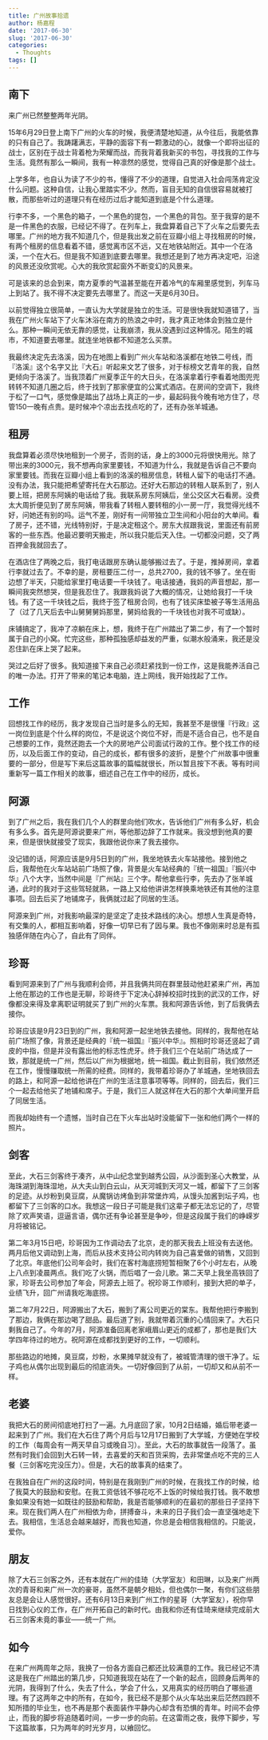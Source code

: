```yaml
---
title: 广州故事拾遗
author: 杨嘉程
date: '2017-06-30'
slug: '2017-06-30'
categories:
  - Thoughts
tags: []
---
```



## 南下
来广州已然整整两年光阴。

15年6月29日登上南下广州的火车的时候，我便清楚地知道，从今往后，我能依靠的只有自己了。我踌躇满志，平静的面容下有一颗激动的心，就像一个即将出征的战士，区别在于战士背着枪为荣耀而战，而我背着我新买的书包，寻找我的工作与生活。竟然有那么一瞬间，我有一种凛然的感觉，觉得自己真的好像是那个战士。

上学多年，也自认为读了不少的书，懂得了不少的道理，自觉进入社会闯荡肯定没什么问题。这种自信，让我心里踏实不少。然而，盲目无知的自信很容易就被打散，而那些听过的道理只有在经历过后才能知道到底是个什么道理。

行李不多，一个黑色的箱子，一个黑色的提包，一个黑色的背包。至于我穿的是不是一件黑色的衣服，已经记不得了。在列车上，我盘算着自己下了火车之后要先去哪里。广州的地方我不知道几个，但是我出发之前在豆瓣小组上寻找租房的时候，有两个租房的信息看着不错，感觉离市区不远，又在地铁站附近。其中一个在洛溪，一个在大石。但是我不知道到底要去哪里。我想还是到了地方再决定吧，沿途的风景还没欣赏呢。心大的我欣赏起窗外不断变幻的风景来。

可是该来的总会到来，南方夏季的气温甚至能在开着冷气的车厢里感觉到，列车马上到站了。我不得不决定要先去哪里了。而这一天是6月30日。

以前觉得独立很简单，一直认为大学就是独立的生活。可是很快我就知道错了，当我在广州火车站下了火车沐浴在南方的热浪之中时，我才真正地体会到独立是什么。那种一瞬间无依无靠的感觉，让我崩溃，我从没遇到过这种情况。陌生的城市，不知道要去哪里。就连坐地铁都不知道怎么买票。

我最终决定先去洛溪，因为在地图上看到广州火车站和洛溪都在地铁二号线，而『洛溪』这个名字又比『大石』听起来文艺了很多，对于标榜文艺青年的我，自然更倾向于洛溪了。当我顶着广州夏季正午的大日头，在洛溪拿着行李看着地图兜兜转转不知道几圈之后，终于找到了那家便宜的公寓式酒店。在房间的空调下，我终于松了一口气，感觉像是踏出了战场上真正的一步，最起码我今晚有地方住了，尽管150一晚有点贵。是时候冲个凉出去找点吃的了，还有办张羊城通。

## 租房

我盘算着必须尽快地租到一个房子，否则的话，身上的3000元将很快用光。除了带出来的3000元，我不想再向家里要钱，不知道为什么，我就是告诉自己不要向家里要钱。而我在豆瓣小组上看到的洛溪的租房信息，转租人留下的电话打不通。没有办法，我只能把希望寄托在大石那边。还好大石那边的转租人联系到了，别人要上班，把房东阿姨的电话给了我。我联系房东阿姨后，坐公交区大石看房。没费太大周折便见到了房东阿姨，带我看了转租人要转租的小一房一厅，我觉得光线不好，问她还有别的吗。运气不差，刚好有一间带独立卫生间和小阳台的大单间。看了房子，还不错，光线特别好，于是决定租这个。房东大叔跟我说，里面还有前房客的一些东西。他最迟要明天搬走，所以我只能后天入住。一切都没问题，交了两百押金我就回去了。

在酒店住了两晚之后，我打电话跟房东确认能够搬过去了。于是，推掉房间，拿着行李就过去了。不幸的是，房租要压二付一，总共2700，我的钱不够了。坐在街边想了半天，只能给家里打电话要一千块钱了。电话接通，我妈的声音想起，那一瞬间我突然想哭，但是我忍住了。我跟我妈说了大概的情况，让她给我打一千块钱。有了这一千块钱之后，我终于签了租房合同，也有了钱买床垫被子等生活用品了（过了几天后去中山舅舅舅妈那里，舅妈给我的一千块钱也对我不可或缺）。

床铺搞定了，我冲了凉躺在床上，想，我终于在广州踏出了第二步，有了一个暂时属于自己的小窝。忙完这些，那种孤独感却益发的严重，似潮水般涌来，我还是没忍住趴在床上哭了起来。

哭过之后好了很多。我知道接下来自己必须赶紧找到一份工作，这是我能养活自己的唯一办法。打开了带来的笔记本电脑，连上网线，我开始找起了工作。

## 工作

回想找工作的经历，我才发现自己当时是多么的无知，我甚至不是很懂『行政』这一岗位到底是个什么样的岗位，不是说这个岗位不好，而是不适合自己，也不是自己想要的工作，竟然还跑去一个大的房地产公司面试行政的工作。整个找工作的经历，以及后面工作的变动，自己的成长，都有很多的波折，是整个广州故事中很重要的一部分，但是写下来后这篇故事的篇幅就很长，所以暂且按下不表。等有时间重新写一篇工作相关的故事，细述自己在工作中的经历，成长。

## 阿源

到了广州之后，我在我们几个人的群里向他们吹水，告诉他们广州有多么好，机会有多么多。首先是阿源说要来广州，等他那边辞了工作就来。我没想到他真的要来，但是很快就接受了现实，我跟他说你来了我去接你。

没记错的话，阿源应该是9月5日到的广州，我坐地铁去火车站接他。接到他之后，我帮他在火车站站前广场照了像，背景是火车站经典的『统一祖国』『振兴中华』八个大字，当然中间是『广州站』三个字。帮他拿些行李，先去办了张羊城通，此时的我对于这些驾轻就熟，一路上又给他讲讲怎样换乘地铁还有其他的注意事项。回去后买了地铺席子，我俩就过起了同居的生活。

阿源来到广州，对我影响最深的是坚定了走技术路线的决心。想想人生真是奇特，有交集的人，都相互影响着，好像一切早已有了因与果。我也不像刚来时总是有孤独感伴随在内心了，自此有了同伴。

## 珍哥

看到阿源来到了广州与我顺利会师，并且我俩共同在群里鼓动他赶紧来广州，再加上他在那边的工作也是无聊，珍哥终于下定决心辞掉校招时找到的武汉的工作，好像都没来得及拿离职证明就买了到广州的火车票。我和阿源告诉他，到了后我俩去接你。

珍哥应该是9月23日到的广州，我和阿源一起坐地铁去接他。同样的，我帮他在站前广场照了像，背景还是经典的『统一祖国』『振兴中华』。照相时珍哥还竖起了调皮的中指，但是并没有露出他的标志性虎牙。终于我们三个在站前广场达成了一致，那就是统一广州，然后以广州为根据地，统一祖国。截止到目前，我们依然还在工作，慢慢赚取统一所需的经费。同样的，我带着珍哥办了羊城通，坐地铁回去的路上，和阿源一起给他讲在广州的生活注意事项等等。同样的，回去后，我们三个一起去给他买了地铺和席子。于是，我们三人就这样在大石的那个大单间里开启了同居生活。

而我却始终有一个遗憾，当时自己在下火车出站时没能留下一张和他们两个一样的照片。

## 剑客

至此，大石三剑客终于凑齐，从中山纪念堂到越秀公园，从沙面到圣心大教堂，从海珠湖到海珠湿地，从大夫山到白云山，从天河城到天河又一城，都留下了三剑客的足迹。从炒粉到臭豆腐，从魔锅访烤鱼到非常堡炸鸡，从馒头加酱到坛子鸡，也都留下了三剑客的口水。我想这一段日子可能是我们这辈子都无法忘记的了，尽管除了欢声笑语，逗逼言语，偶尔还有争论甚至是争吵，但是这段属于我们的峥嵘岁月将被铭记。

第二年3月15日吧，珍哥因为工作调动去了北京，走的那天我去上班没有去送他。两月后他又调动到上海，而后从技术支持公司内转岗为自己喜爱做的销售，又回到了北京。年底他们公司年会时，我们在客村海底捞短暂相聚了6个小时左右，从晚上八点到凌晨两点。我们吃了火锅，而后唱了一会儿歌。第二天早上我坐高铁回了家，珍哥去公司参加了年会，阿源去上班了。祝珍哥工作顺利，接到大把的单子，业绩飞升，回广州请我吃海底捞。

第二年7月22日，阿源搬出了大石，搬到了离公司更近的棠东。我帮他把行李搬到了那边，我俩在那边喝了甜品。最后道了别，我就带着沉重的心情回来了。大石只剩我自己了。今年的7月，阿源准备回离老家峨眉山更近的成都了，那也是我们大学四年待过的地方。祝阿源在成都找到更好的工作，一切顺利。

那些路边的地摊，臭豆腐，炒粉，水果摊早就没有了，被城管清理的很干净了。坛子鸡也从偶尔出现到最后的彻底消失。一切好像回到了从前，一切却又和从前不一样。

## 老婆

我把大石的房间彻底地打扫了一遍。九月底回了家，10月2日结婚，婚后带老婆一起来到了广州。我们在大石住了两个月后与12月17日搬到了大学城，方便她在学校的工作（每周会有一两天早自习或晚自习）。至此，大石的故事就告一段落了。虽然有时我们会回到大石转一转，去喜爱的天和百货采购，去非常堡点吃不完的三人餐（三剑客吃完没压力）。但是，大石的故事真的结束了。

在我独自在广州的这段时间，特别是在我刚到广州的时候，在我找工作的时候，给了我莫大的鼓励和安慰。在我工资低钱不够花吃不上饭的时候给我打钱。我不敢想象如果没有她一如既往的鼓励和帮助，我是否能够顺利的在最初的那些日子坚持下来。现在我们两人在广州相依为命，拼搏奋斗，未来的日子我们会一直坚强地走下去。我相信，生活总会越来越好，而我也知道，你总是会相信我相信的。只能说，爱你。

## 朋友

除了大石三剑客之外，还有本就在广州的佳琦（大学室友）和田琳，以及来广州两次的青哥和来广州一次的豪哥，虽然不是朝夕相处，但也偶尔一聚，有你们这些朋友总是会让人感觉很好。还有6月13日来到广州工作的星哥（大学室友），祝你早日找到心仪的工作，在广州开拓自己的新时代。由我和你还有佳琦来继续完成前大石三剑客未竟的事业——统一广州。

## 如今

在来广州两周年之际，我换了一份各方面自己都还比较满意的工作。我已经记不清这是我在广州踏出的第几步，只知道我现在站在了一个新的起点，回顾身后两年的光阴，我得到了什么，失去了什么，学会了什么，又用真实的经历明白了哪些道理。有了这两年之中的所有，在如今，我已经不是那个从火车站出来后茫然四顾不知所措的毕业生，也不再是那个表面装作平静内心却含有恐惧的青年。时间不会停止，而我的脚步将追随着时间，一步一步的向前。在这雷雨之夜，我停下脚步，写下这篇故事，只为两年的时光岁月，以飨回忆。





